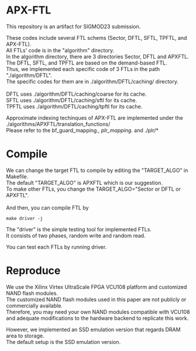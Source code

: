 # APX-FTL

This repository is an artifact for SIGMOD23 submission.

These codes include several FTL schems (Sector, DFTL, SFTL, TPFTL, and APX-FTL).\
All FTLs' code is in the "algorithm" directory.\
In the algorithm directory, there are 3 directories Sector, DFTL and APXFTL.\
The DFTL, SFTL, and TPFTL are based on the demand-based FTL.\
Thus, we implemented each specific code of 3 FTLs in the path "./algorithm/DFTL".\
The specific codes for them are in ./algorithm/DFTL/caching/ directory.\
\
DFTL uses ./algorithm/DFTL/caching/coarse for its cache.\
SFTL uses ./algorithm/DFTL/caching/sftl for its cache.\
TPFTL uses ./algorithm/DFTL/caching/tpftl for its cache.

Approximate indexing techinques of APX-FTL are implemented under the ./algorithms/APXFTL/translation_functions/ \
Please refer to the bf_guard_mapping.*, plr_mapping.* and ./plr/*

# Compile
We can change the target FTL to compile by editing the "TARGET_ALGO" in Makefile.\
The default "TARGET_ALGO" is APXFTL which is our suggestion. \
To make other FTLs, you change the TARGET_ALGO="Sector or DFTL or APXFTL".\
\
And then, you can compile FTL by 
```
make driver -j
```
The "driver" is the simple testing tool for implemented FTLs.\
It consists of two phases, random write and random read.

You can test each FTLs by running driver.

# Reproduce

We use the Xilinx Virtex UltraScale FPGA VCU108 platform and customized NAND flash modules. \
The customized NAND flash modules used in this paper are not publicly or commercially available. \
Therefore, you may need your own NAND modules compatible with VCU108 and adequate modifications to the hardware backend to replicate this work.

However, we implemented an SSD emulation version that regards DRAM area to storage.\
The default setup is the SSD emulation version.


